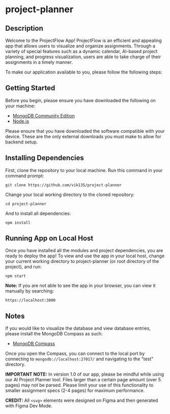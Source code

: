 # project-planner
## Description
Welcome to the ProjectFlow App! ProjectFlow is an efficient and appealing app that allows users to visualize and organize assignments.
Through a variety of special features such as a dynamic calendar, AI-based project planning, and progress visualization, users are able
to take charge of their assignments in a timely manner.


To make our application available to you, please follow the following steps:

## Getting Started
Before you begin, please ensure you have downloaded the following on your machine: 
- [MongoDB Community Edition](https://www.mongodb.com/try/download/community)
- [Node.js](https://nodejs.org)

Please ensure that you have downloaded the software compatible with your device. These are the only external downloads you must make to allow for backend setup.

## Installing Dependencies
First, clone the repository to your local machine. Run this command in your command prompt:

`git clone https://github.com/vik135/project-planner`

Change your local working directory to the cloned repository:

`cd project-planner`

And to install all dependencies:

`npm install`

## Running App on Local Host

Once you have installed all the modules and project dependencies, you are ready to deploy the app! To view and use the app in your local host, change
your current working directory to project-planner (or root directory of the project), and run:

`npm start` 

**Note:** If you are not able to see the app in your browser, you can view it manually by searching: 

`https://localhost:3000`

## Notes
If you would like to visualize the database and view database entries, please install the MongoDB Compass as such: 
- [MongoDB Compass](https://www.mongodb.com/try/download/compass)

Once you open the Compass, you can connect to the local port by connecting to `mongodb://localhost:27017/` and navigating to the "test" directory.

**IMPORTANT NOTE:**
In version 1.0 of our app, please be mindful while using our AI Project Planner tool. Files larger than a certain page amount (over 5 pages) may not be parsed.
Please limit your use of this functionality to smaller assignment specs (2-4 pages) for maximum performance.

**CREDIT:**
All `<svg>` elements were designed on Figma and then generated with Figma Dev Mode.
